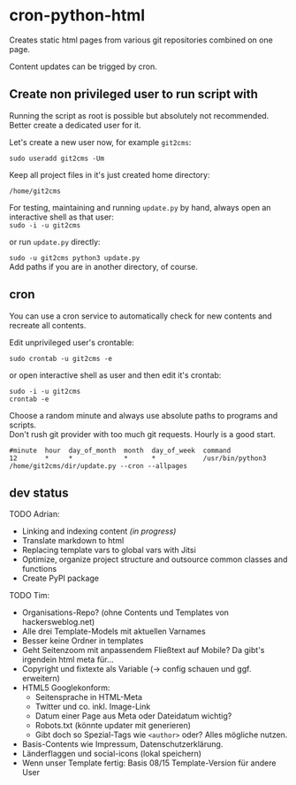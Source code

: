 # cron-python-html
Creates static html pages from various git repositories combined on one page.

Content updates can be trigged by cron.

## Create non privileged user to run script with
Running the script as root is possible but absolutely not recommended. Better create a dedicated user for it.

Let's create a new user now, for example `git2cms`:

`sudo useradd git2cms -Um`

Keep all project files in it's just created home directory:

`/home/git2cms`

For testing, maintaining and running `update.py` by hand, always open an interactive shell as that user:  
`sudo -i -u git2cms`

or run `update.py` directly:

`sudo -u git2cms python3 update.py`  
Add paths if you are in another directory, of course.


## cron
You can use a cron service to automatically check for new contents and recreate all contents.

Edit unprivileged user's crontable:

`sudo crontab -u git2cms -e` 

or open interactive shell as user and then edit it's crontab:  
```
sudo -i -u git2cms
crontab -e
```

Choose a random minute and always use absolute paths to programs and scripts.  
Don't rush git provider with too much git requests. Hourly is a good start.
```
#minute  hour  day_of_month  month  day_of_week  command
12       *     *             *      *            /usr/bin/python3 /home/git2cms/dir/update.py --cron --allpages
```

## dev status

TODO Adrian:

* Linking and indexing content *(in progress)*
* Translate markdown to html
* Replacing template vars to global vars with Jitsi
* Optimize, organize project structure and outsource common classes and functions
* Create PyPI package

TODO Tim:

* Organisations-Repo? (ohne Contents und Templates von hackersweblog.net)
* Alle drei Template-Models mit aktuellen Varnames
* Besser keine Ordner in templates
* Geht Seitenzoom mit anpassendem Fließtext auf Mobile? Da gibt's irgendein html meta für...
* Copyright und fixtexte als Variable (-> config schauen und ggf. erweitern)
* HTML5 Googlekonform:
    * Seitensprache in HTML-Meta
    * Twitter und co. inkl. Image-Link
    * Datum einer Page aus Meta oder Dateidatum wichtig?
    * Robots.txt (könnte updater mit generieren)
    * Gibt doch so Spezial-Tags wie `<author>` oder? Alles mögliche nutzen.
* Basis-Contents wie Impressum, Datenschutzerklärung.
* Länderflaggen und social-icons (lokal speichern)
* Wenn unser Template fertig: Basis 08/15 Template-Version für andere User

